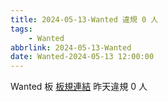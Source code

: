 ```yaml
---
title: 2024-05-13-Wanted 違規 0 人
tags:
    - Wanted
abbrlink: 2024-05-13-Wanted
date: Wanted-2024-05-13 12:00:00
---
```

Wanted 板 [板規連結](https://www.ptt.cc/bbs/Wanted/M.1608829773.A.D3B.html)
昨天違規 0 人

